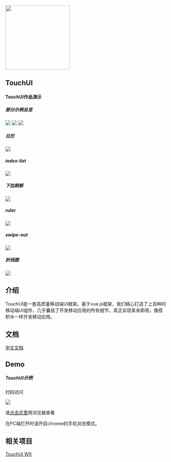 <img width="200" height="200" src="https://github.com/uileader/touchui/blob/master/images/about_logo.png" />

## TouchUI

####  TouchUI作品演示

##### 部分示例总览



<img src="https://github.com/uileader/touchui/blob/master/img/9.png" />



<img src="https://github.com/uileader/touchui/blob/master/img/1.png" />



<img src="https://github.com/uileader/touchui/blob/master/img/2.png" />



##### 日历

<img src="https://github.com/uileader/touchui/blob/master/img/3.png" />



##### index-list

<img src="https://github.com/uileader/touchui/blob/master/img/4.png" />



##### 下拉刷新

<img src="https://github.com/uileader/touchui/blob/master/img/5.png" />



##### ruler

<img src="https://github.com/uileader/touchui/blob/master/img/6.png" />



##### swipe-out

<img src="https://github.com/uileader/touchui/blob/master/img/7.png" />



##### 折线图

<img src="https://github.com/uileader/touchui/blob/master/img/8.png" />

## 介绍

TouchUI是一套高质量移动端UI框架。基于vue.js框架，我们精心打造了上百种的移动端UI组件，几乎囊括了开发移动应用的所有细节，真正实现拿来即用，像搭积木一样开发移动应用。

## 文档

<a href="http://www.touchui.io/touchui_doc/">中文文档</a>

## Demo

##### TouchUI示例

扫码访问

 <img src="http://images.uileader.com/20180425/0fa2b2f8-f1b5-403e-946b-8f229d70b182.png" />

或<a href="http://www.touchui.io/touchui_webapp/">点击这里</a>用浏览器查看

在PC端打开时请开启chrome的手机浏览模式。



## 相关项目

<a href="https://github.com/uileader/touchuiwx" >TouchUI WX</a>



